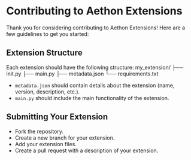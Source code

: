 # Contributing to Aethon Extensions

Thank you for considering contributing to Aethon Extensions! Here are a few guidelines to get you started:

## Extension Structure
Each extension should have the following structure:
my_extension/ ├── init.py ├── main.py ├── metadata.json └── requirements.txt


- `metadata.json` should contain details about the extension (name, version, description, etc.).
- `main.py` should include the main functionality of the extension.

## Submitting Your Extension
- Fork the repository.
- Create a new branch for your extension.
- Add your extension files.
- Create a pull request with a description of your extension.
